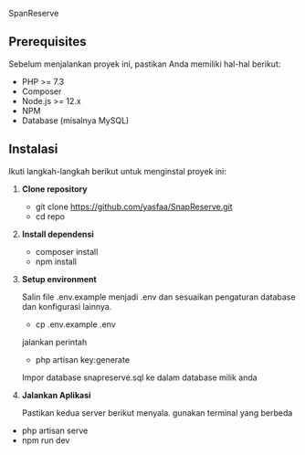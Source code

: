 SpanReserve

## Prerequisites

Sebelum menjalankan proyek ini, pastikan Anda memiliki hal-hal berikut:

-   PHP >= 7.3
-   Composer
-   Node.js >= 12.x
-   NPM
-   Database (misalnya MySQL)

## Instalasi

Ikuti langkah-langkah berikut untuk menginstal proyek ini:

1. **Clone repository**

    - git clone https://github.com/yasfaa/SnapReserve.git
    - cd repo

2. **Install dependensi**

    - composer install
    - npm install

3. **Setup environment**

    Salin file .env.example menjadi .env dan sesuaikan pengaturan database dan konfigurasi lainnya.

    - cp .env.example .env

    jalankan perintah 
    
    - php artisan key:generate

    Impor database snapreserve.sql ke dalam database milik anda

4. **Jalankan Aplikasi**

    Pastikan kedua server berikut menyala. gunakan terminal yang berbeda

-   php artisan serve
-   npm run dev
